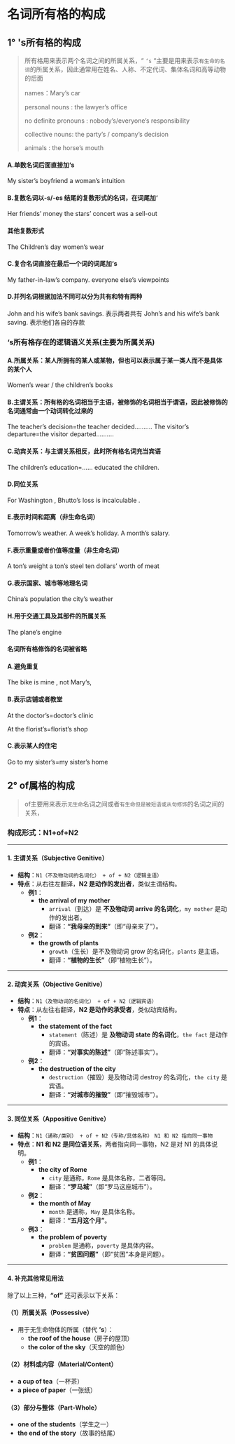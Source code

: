 # 名词所有格的构成

## 1° 's所有格的构成

> 所有格用来表示两个名词之间的所属关系，“ `‘s` “主要是用来表示`有生命的名词`的所属关系，因此通常用在姓名、人称、不定代词、集体名词和高等动物的后面
> 
> names：Mary’s car
> 
> personal nouns : the lawyer’s office
> 
> no definite pronouns : nobody’s/everyone’s responsibility
> 
> collective nouns: the party’s / company’s decision
> 
> animals : the horse’s mouth

#### A.单数名词后面直接加‘s

My sister’s boyfriend    a woman’s intuition

#### B.复数名词以-s/-es 结尾的复数形式的名词，在词尾加‘

Her friends’ money   the stars’ concert was a sell-out

#### 其他复数形式

The Children’s day    women’s wear

#### C.复合名词直接在最后一个词的词尾加‘s

My father-in-law’s company.       everyone else’s viewpoints

#### D.并列名词根据加法不同可以分为共有和特有两种

John and his wife’s bank savings. 表示两者共有
John’s and his wife’s bank saving. 表示他们各自的存款

### ‘s所有格存在的逻辑语义关系(主要为所属关系)

#### A.所属关系：某人所拥有的某人或某物，但也可以表示属于某一类人而不是具体的某个人

Women’s wear / the children’s books

#### B.主谓关系：所有格的名词相当于主语，被修饰的名词相当于谓语，因此被修饰的名词通常由一个动词转化过来的 

The teacher’s decision=the teacher decided……….
The visitor’s departure=the visitor departed……….

#### C.动宾关系：与主谓关系相反，此时所有格名词充当宾语

The children’s education=…… educated the children.

#### D.同位关系

For Washington , Bhutto’s loss is incalculable . 

#### E.表示时间和距离（非生命名词）

Tomorrow’s weather. A week’s holiday. A month’s salary.

#### F.表示重量或者价值等度量（非生命名词）

A ton’s weight    a ton’s steel   ten dollars’ worth of meat

#### G.表示国家、城市等地理名词

China’s population      the city’s weather 

#### H.用于交通工具及其部件的所属关系

The plane’s engine 

#### 名词所有格修饰的名词被省略

#### A.避免重复

The bike is mine , not Mary’s,

#### B.表示店铺或者教堂

At the doctor’s=doctor’s clinic

At the florist’s=florist’s shop

#### C.表示某人的住宅

Go to my sister’s=my sister’s home

## 2° of属格的构成

> of主要用来表示`无生命`名词之间或者`有生命但是被短语或从句修饰`的名词之间的关系，

### **构成形式：N1+of+N2**

---

#### **1. 主谓关系（Subjective Genitive）**
- **结构**：`N1（不及物动词的名词化） + of + N2（逻辑主语）`  
- **特点**：从右往左翻译，**N2 是动作的发出者**，类似主谓结构。  
  - **例1**：  
    - **the arrival of my mother**  
      - `arrival`（到达）是 **不及物动词 arrive 的名词化**，`my mother` 是动作的发出者。  
      - 翻译：**“我母亲的到来”**（即“母亲来了”）。  
  - **例2**：  
    - **the growth of plants**  
      - `growth`（生长）是不及物动词 grow 的名词化，`plants` 是主语。  
      - 翻译：**“植物的生长”**（即“植物生长”）。  

---

#### **2. 动宾关系（Objective Genitive）**
- **结构**：`N1（及物动词的名词化） + of + N2（逻辑宾语）`  
- **特点**：从左往右翻译，**N2 是动作的承受者**，类似动宾结构。  
  - **例1**：  
    - **the statement of the fact**  
      - `statement`（陈述）是 **及物动词 state 的名词化**，`the fact` 是动作的宾语。  
      - 翻译：**“对事实的陈述”**（即“陈述事实”）。  
  - **例2**：  
    - **the destruction of the city**  
      - `destruction`（摧毁）是及物动词 destroy 的名词化，`the city` 是宾语。  
      - 翻译：**“对城市的摧毁”**（即“摧毁城市”）。  

---

#### **3. 同位关系（Appositive Genitive）**
- **结构**：`N1（通称/类别） + of + N2（专称/具体名称）`  `N1 和 N2 指向同一事物`
- **特点**：**N1 和 N2 是同位语关系**，两者指向同一事物，N2 是对 N1 的具体说明。  
  - **例1**：  
    - **the city of Rome**  
      - `city` 是通称，`Rome` 是具体名称，二者等同。  
      - 翻译：**“罗马城”**（即“罗马这座城市”）。  
  - **例2**：  
    - **the month of May**  
      - `month` 是通称，`May` 是具体名称。  
      - 翻译：**“五月这个月”**。  
  - **例3**：  
    - **the problem of poverty**  
      - `problem` 是通称，`poverty` 是具体内容。  
      - 翻译：**“贫困问题”**（即“贫困”本身是问题）。  

---

#### **4. 补充其他常见用法**
除了以上三种，**“of”** 还可表示以下关系：  
#### **（1）所属关系（Possessive）**  
- 用于无生命物体的所属（替代 **’s**）：  
  - **the roof of the house**（房子的屋顶）  
  - **the color of the sky**（天空的颜色）  

#### **（2）材料或内容（Material/Content）**  
- **a cup of tea**（一杯茶）  
- **a piece of paper**（一张纸）  

#### **（3）部分与整体（Part-Whole）**  
- **one of the students**（学生之一）  
- **the end of the story**（故事的结尾）  

